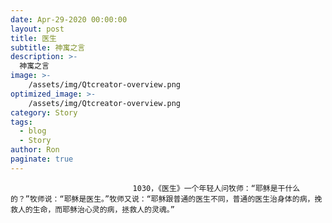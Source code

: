 ```yaml
---
date: Apr-29-2020 00:00:00
layout: post
title: 医生
subtitle: 神寓之言
description: >-
  神寓之言
image: >-
    /assets/img/Qtcreator-overview.png
optimized_image: >-
    /assets/img/Qtcreator-overview.png
category: Story
tags:
  - blog
  - Story
author: Ron
paginate: true
---
```


							　　1030，《医生》一个年轻人问牧师：“耶稣是干什么的？”牧师说：“耶稣是医生。”牧师又说：“耶稣跟普通的医生不同，普通的医生治身体的病，挽救人的生命，而耶稣治心灵的病，拯救人的灵魂。”
							
							
						